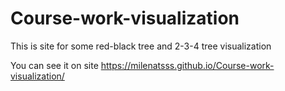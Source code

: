 # Course-work-visualization

This is site for some red-black tree and 2-3-4 tree visualization

You can see it on site https://milenatsss.github.io/Course-work-visualization/
